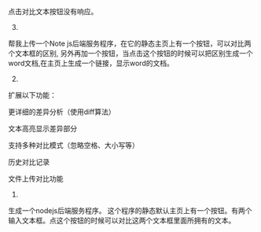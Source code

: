 

点击对比文本按钮没有响应。

3.
帮我上传一个Note js后端服务程序，在它的静态主页上有一个按钮，可以对比两个文本框的区别,
另外再加一个按钮，当点击这个按钮的时候可以把区别生成一个word文档,在主页上生成一个链接，显示word的文档。


2.
扩展以下功能：

更详细的差异分析（使用diff算法）

文本高亮显示差异部分

支持多种对比模式（忽略空格、大小写等）

历史对比记录

文件上传对比功能


1.
生成一个nodejs后端服务程序。
这个程序的静态默认主页上有一个按钮。有两个输入文本框。点这个按钮的时候可以对比这两个文本框里面所拥有的文本。
